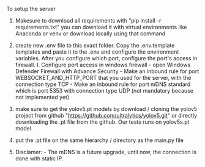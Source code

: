 To setup the server

1. Makesure to download all requirements with "pip install -r requirements.txt" 
    you can download it with virtual environments like Anaconda or venv or download locally  using that command

2. create new .env file to this exact folder. Copy the .env.template templates and paste it to the .env and configure the environment variables. After you configure which port, configure the port's access in firewall. 
    I. Configure port access in windows firewall 
        - open Windows Defender Firewall with Advance Security 
        - Make an inbound rule for port WEBSOCKET_AND_HTTP_PORT that you used for the server, with the connection type TCP 
        - Make an inbound rule for port mDNS standard which is port 5353 with connection type UDP (not mandatory because not implemented yet)

3. make sure to get the yolov5.pt models by download / cloning the yolov5 project from github "https://github.com/ultralytics/yolov5.git" or directly downloading the .pt file from the github. Our tests runs on yolov5s.pt model.

4. put the .pt file on the same hierarchy / directory as the main.py file

5. Disclamer: - The mDNS is a future upgrade, until now, the connection is done with static IP.
